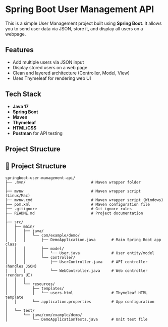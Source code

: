 # Spring Boot User Management API

This is a simple User Management project built using **Spring Boot**. It allows you to send user data via JSON, store it, and display all users on a webpage.

##  Features

- Add multiple users via JSON input
- Display stored users on a web page
- Clean and layered architecture (Controller, Model, View)
- Uses Thymeleaf for rendering web UI

##  Tech Stack

- **Java 17**
- **Spring Boot**
- **Maven**
- **Thymeleaf**
- **HTML/CSS**
- **Postman** for API testing

##  Project Structure
## 📁 Project Structure

```
springboot-user-management-api/
├── .mvn/                             # Maven wrapper folder
│
├── mvnw                              # Maven wrapper script (Linux/Mac)
├── mvnw.cmd                          # Maven wrapper script (Windows)
├── pom.xml                           # Maven configuration file
├── .gitignore                        # Git ignore rules
├── README.md                         # Project documentation
│
├── src/
│   ├── main/
│   │   ├── java/
│   │   │   └── com/example/demo/
│   │   │       ├── DemoApplication.java       # Main Spring Boot app class
│   │   │       ├── model/
│   │   │       │   └── User.java              # User entity/model
│   │   │       └── controller/
│   │   │           ├── UserController.java    # API controller (handles JSON)
│   │   │           └── WebController.java     # Web controller (renders UI)
│   │   │
│   │   └── resources/
│   │       ├── templates/
│   │       │   └── users.html                 # Thymeleaf HTML template
│   │       └── application.properties         # App configuration
│
│   └── test/
│       └── java/com/example/demo/
│           └── DemoApplicationTests.java      # Unit test file
```

